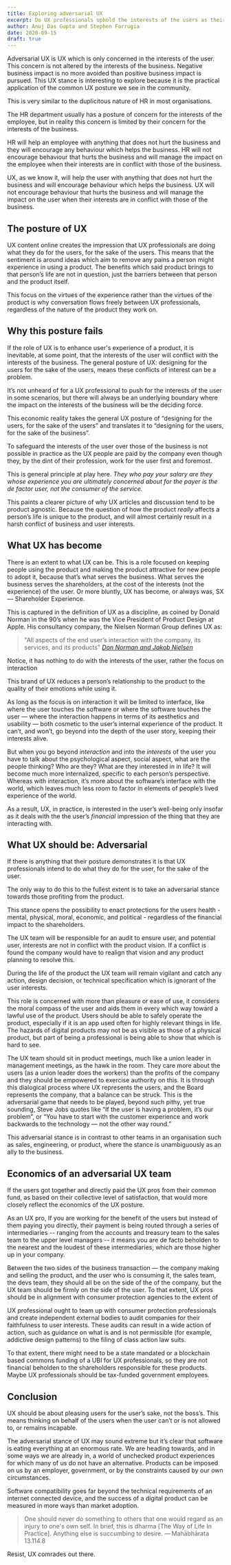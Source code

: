 ```yaml
---
title: Exploring adversarial UX
excerpt: Do UX professionals uphold the interests of the users as their posture suggest? If UX professionals don’t uphold user interests when hampered by the business interests, UX devolves to becoming Shareholder Experience (SX)
author: Anuj Das Gupta and Stephen Farrugia
date: 2020-09-15
draft: true
---
```


Adversarial UX is UX which is only concerned in the interests of the user. This concern is not altered by the interests of the business. Negative business impact is no more avoided than positive business impact is pursued. This UX stance is interesting to explore because it is the practical application of the common UX posture we see in the community.

This is very similar to the duplicitous nature of HR in most organisations.

The HR department usually has a posture of concern for the interests of the employee, but in reality this concern is limited by their concern for the interests of the business. 

HR will help an employee with anything that does not hurt the business and they will encourage any behaviour which helps the business. HR will not encourage behaviour that hurts the business and will manage the impact on the employee when their interests are in conflict with those of the business.

UX, as we know it, will help the user with anything that does not hurt the business and will encourage behaviour which helps the business. UX will not encourage behaviour that hurts the business and will manage the impact on the user when their interests are in conflict with those of the business.

## The posture of UX

UX content online creates the impression that UX professionals are doing what they do for the users, for the sake of the users. This means that the sentiment is around ideas which aim to remove any pains a person might experience in using a product. The benefits which said product brings to that person’s life are not in question, just the barriers between that person and the product itself.

This focus on the virtues of the experience rather than the virtues of the product is why conversation flows freely between UX professionals, regardless of the nature of the product they work on.

## Why this posture fails

If the role of UX is to enhance user's experience of a product, it is inevitable, at some point, that the interests of the user will conflict with the interests of the business. The general posture of UX: designing for the users for the sake of the users, means these conflicts of interest can be a problem.

It’s not unheard of for a UX professional to push for the interests of the user in some scenarios, but there will always be an underlying boundary where the impact on the interests of the business will be the deciding force.

This economic reality takes the general UX posture of “designing for the users, for the sake of the users” and translates it to “designing for the users, for the sake of the business”.

To safeguard the interests of the user over those of the business is not possible in practice as the UX people are paid by the company even though they, by the dint of their profession, work for the user first and foremost.

This is general principle at play here. *They who pay your salary are they whose experience you are ultimately concerned about for the payer is the de factor user, not the consumer of the service.*

This paints a clearer picture of why UX articles and discussion tend to be product agnostic. Because the question of how the product *really* affects a person’s life is unique to the product, and will almost certainly result in a harsh conflict of business and user interests.

## What UX has become

There is an extent to what UX can be. This is a role focused on keeping people using the product and making the product attractive for new people to adopt it, because that’s what serves the business. What serves the business serves the shareholders, at the cost of the interests (not the experience) of the user. Or more bluntly, UX has become, or always was, SX — Shareholder Experience.

This is captured in the definition of UX as a discipline, as coined by Donald Norman in the 90’s when he was the Vice President of Product Design at Apple. His consultancy company, the Nielsen Norman Group defines UX as:

> "All aspects of the end user’s interaction with the company, its services, and its products" <cite>[Don Norman and Jakob Nielsen](https://www.nngroup.com/articles/definition-user-experience/)</cite>

Notice, it has nothing to do with the interests of the user, rather the focus on interaction

This brand of UX reduces a person’s relationship to the product to the quality of their emotions while using it. 

As long as the focus is on interaction it will be limited to interface, like where the user touches the software or where the software touches the user — where the interaction happens in terms of its aesthetics and usability — both cosmetic to the user’s internal experience of the product. It can’t, and won’t, go beyond into the depth of the user story, keeping their interests alive.

But when you go beyond *interaction* and into the *interests* of the user you have to talk about the psychological aspect, social aspect, what are the people thinking? Who are they? What are they interested in in life? It will become much more internalized, specific to each person’s perspective. Whereas with interaction, it’s more about the software’s interface with the world, which leaves much less room to factor in elements of people’s lived experience of the world. 

As a result, UX, in practice, is interested in the user’s well-being only insofar as it deals with the the user’s *financial* impression of the thing that they are interacting with.

## What UX should be: Adversarial

If there is anything that their posture demonstrates it is that UX professionals intend to do what they do for the user, for the sake of the user.

The only way to do this to the fullest extent is to take an adversarial stance towards those profiting from the product.

This stance opens the possibility to enact protections for the users health - mental, physical, moral, economic, and political - regardless of the financial impact to the shareholders.

The UX team will be responsible for an audit to ensure user, and potential user, interests are not in conflict with the product vision. If a conflict is found the company would have to realign that vision and any product planning to resolve this.

During the life of the product the UX team will remain vigilant and catch any action, design decision, or technical specification which is ignorant of the user interests.

This role is concerned with more than pleasure or ease of use, it considers the moral compass of the user and aids them in every which way toward a lawful use of the product. Users should be able to safely operate the product, especially if it is an app used often for highly relevant things in life. The hazards of digital products may not be as visible as those of a physical product, but part of being a professional is being able to show that which is hard to see.

The UX team should sit in product meetings, much like a union leader in management meetings, as the hawk in the room. They care more about the users (as a union leader does the workers) than the profits of the company and they should be empowered to exercise authority on this. It is through this dialogical process where UX represents the users, and the Board represents the company, that a balance can be struck. This is the adversarial game that needs to be played, beyond such pithy, yet true sounding, Steve Jobs quotes like “If the user is having a problem, it’s our problem”, or “You have to start with the customer experience and work backwards to the technology — not the other way round.”

This adversarial stance is in contrast to other teams in an organisation such as sales, engineering, or product, where the stance is unambiguously as an ally to the business.  

## Economics of an adversarial UX team

If the users got together and directly paid the UX pros from their common fund, as based on their collective level of satisfaction, that would more closely reflect the economics of the UX posture.

As an UX pro, If you are working for the benefit of the users but instead of them paying you directly, their payment is being routed through a series of intermediaries -- ranging from the accounts and treasury team to the sales team to the upper level managers -- it means you are de facto beholden to the nearest and the loudest of these intermediaries, which are those higher up in your company.

Between the two sides of the business transaction — the company making and selling the product, and the user who is consuming it, the sales team, the devs team, they should all be on the side of the of the company, but the UX team should be firmly on the side of the user. To that extent, UX pros should be in alignment with consumer protection agencies to the extent of 

UX professional ought to team up with consumer protection professionals and create independent external bodies to audit companies for their faithfulness to user interests. These audits can result in a wide action of action, such as guidance on what is and is not permissible (for example, addictive design patterns) to the filing of class action law suits. 

To that extent, there might need to be a state mandated or a blockchain based commons funding of a UBI for UX professionals, so they are not financial beholden to the shareholders responsible for these products. Maybe UX professionals should be tax-funded government employees.

## Conclusion

UX should be about pleasing users for the user’s sake, not the boss’s. This means thinking on behalf of the users when the user can’t or is not allowed to, or remains incapable.

The adversarial stance of UX may sound extreme but it’s clear that software is eating everything at an enormous rate. We are heading towards, and in some ways we are already in, a world of unchecked product experiences for which many of us do not have an alternative. Products can be imposed on us by an employer, government, or by the constraints caused by our own circumstances.

Software compatibility goes far beyond the technical requirements of an internet connected device, and the success of a digital product can be measured in more ways than market adoption.

> One should never do something to others that one would regard as an injury to one's own self. In brief, this is dharma [The Way of Life In Practice]. Anything else is succumbing to desire.
> — Mahābhārata 13.114.8

Resist, UX comrades out there.
